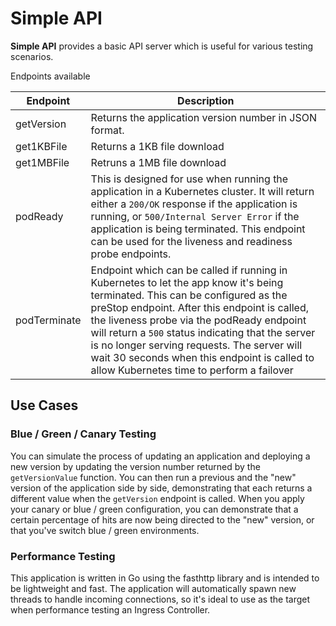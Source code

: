 # Simple API

**Simple API** provides a basic API server which is useful for various testing scenarios.

Endpoints available

| Endpoint | Description |
| -------- | ----------- |
| getVersion | Returns the application version number in JSON format. |
| get1KBFile | Returns a 1KB file download |
| get1MBFile | Retruns a 1MB file download |
| podReady | This is designed for use when running the application in a Kubernetes cluster. It will return either a ```200/OK``` response if the application is running, or ```500/Internal Server Error``` if the application is being terminated. This endpoint can be used for the liveness and readiness probe endpoints. |
| podTerminate | Endpoint which can be called if running in Kubernetes to let the app know it's being terminated. This can be configured as the preStop endpoint.  After this endpoint is called, the liveness probe via the podReady endpoint will return a ```500``` status indicating that the server is no longer serving requests. The server will wait 30 seconds when this endpoint is called to allow Kubernetes time to perform a failover |

## Use Cases

### Blue / Green / Canary Testing

You can simulate the process of updating an application and deploying a new version by updating the version number returned by the ```getVersionValue``` function. You can then run a previous and the "new" version of the application side by side, demonstrating that each returns a different value when the ```getVersion``` endpoint is called. When you apply your canary or blue / green configuration, you can demonstrate that a certain percentage of hits are now being directed to the "new" version, or that you've switch blue / green environments.

### Performance Testing

This application is written in Go using the fasthttp library and is intended to be lightweight and fast. The application will automatically spawn new threads to handle incoming connections, so it's ideal to use as the target when performance testing an Ingress Controller.